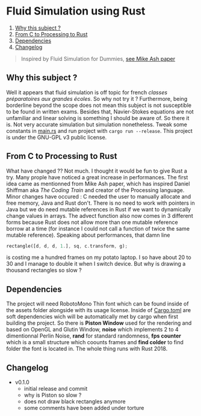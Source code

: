 # Fluid Simulation using Rust

1. [Why this subject ?](#why-this-subject-)
2. [From C to Processing to Rust](#from-c-to-processing-to-rust)
3. [Dependencies](#dependencies)
4. [Changelog](#changelog)

> Inspired by Fluid Simulation for Dummies, [see Mike Ash paper](https://mikeash.com/pyblog/fluid-simulation-for-dummies.html)
## Why this subject ?
Well it appears that fluid simulation is off topic for french *classes préparatoires aux grandes écoles*. So why not try it ? Furthermore, being borderline beyond the scope does not mean this subject is not susceptible to be found in written exams. Besides that, Navier-Stokes equations are not unfamiliar and linear solving is something I should be aware of. So there it is. Not very accurate simulation but simulation nonetheless. Tweak some constants in [main.rs](src/main.rs) and run project with ``cargo run --release``. This project is under the GNU-GPL v3 public license.

## From C to Processing to Rust
What have changed ?? Not much. I thought it would be fun to give Rust a try. Many prople have noticed a great increase in performances. The first idea came as mentionned from Mike Ash paper, which has inspired Daniel Shiffman aka *The Coding Train* and creator of the Processing language. Minor changes have occured : C needed the user to manually allocate and free memory, Java and Rust don't. There is no need to work with pointers in Java but we do need mutable references in Rust if we want to dynamically change values in arrays. The advect function also now comes in 3 different forms because Rust does not allow more than one mutable reference borrow at a time (for instance I could not call a function of twice the same mutable reference). Speaking about performances, that damn line
```rs
rectangle([d, d, d, 1.], sq, c.transform, g);
```
is costing me a hundred frames on my potato laptop. I so have about 20 to 30 and I manage to double it when I switch device. But why is drawing a thousand rectangles so slow ?

## Dependencies
The project will need RobotoMono Thin font which can be found inside of the assets folder alongside with its usage license. Inside of [Cargo.toml](Cargo.toml) are soft dependencies wich will be automatically met by cargo when first building the project. So there is **Piston Window** used for the rendering and based on OpenGL and Glutin Window, **noise** which implements 2 to 4 dimentionnal Perlin Noise, **rand** for standard randomness, **fps counter** which is a small structure which coounts frames and **find colder** to find folder the font is located in. The whole thing runs with Rust 2018.

## Changelog
* v0.1.0
  * initial release and commit
  * why is Piston so slow ?
  * does not draw black rectangles anymore
  * some comments have been added under torture
